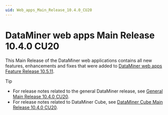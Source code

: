 ```yaml
---
uid: Web_apps_Main_Release_10.4.0_CU20
---
```


# DataMiner web apps Main Release 10.4.0 CU20

This Main Release of the DataMiner web applications contains all new features, enhancements and fixes that were added to [DataMiner web apps Feature Release 10.5.11](xref:Web_apps_Feature_Release_10.5.11).

> [!TIP]
>
> - For release notes related to the general DataMiner release, see [General Main Release 10.4.0 CU20](xref:General_Main_Release_10.4.0_CU20).
> - For release notes related to DataMiner Cube, see [DataMiner Cube Main Release 10.4.0 CU20](xref:Cube_Main_Release_10.4.0_CU20).
